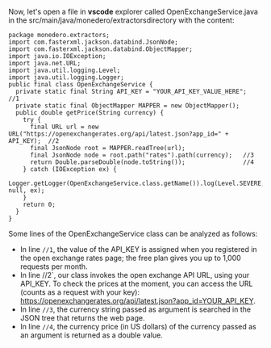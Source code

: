 Now, let's open a file in **vscode** explorer called OpenExchangeService.java in the src/main/java/monedero/extractorsdirectory with the content:

```
package monedero.extractors;
import com.fasterxml.jackson.databind.JsonNode;
import com.fasterxml.jackson.databind.ObjectMapper;
import java.io.IOException;
import java.net.URL;
import java.util.logging.Level;
import java.util.logging.Logger;
public final class OpenExchangeService {
  private static final String API_KEY = "YOUR_API_KEY_VALUE_HERE";  //1
  private static final ObjectMapper MAPPER = new ObjectMapper();
  public double getPrice(String currency) {
    try {
      final URL url = new URL("https://openexchangerates.org/api/latest.json?app_id=" + API_KEY);  //2
      final JsonNode root = MAPPER.readTree(url);
      final JsonNode node = root.path("rates").path(currency);   //3
      return Double.parseDouble(node.toString());                //4
    } catch (IOException ex) {
   Logger.getLogger(OpenExchangeService.class.getName()).log(Level.SEVERE, null, ex);
    }
    return 0;
  }
}
```

Some lines of the OpenExchangeService class can be analyzed as follows:

- In line `//1`, the value of the API_KEY is assigned when you registered in the open exchange rates page; the free plan gives you up to 1,000 requests per month.
- In line //2`, our class invokes the open exchange API URL, using your API_KEY. To check the prices at the moment, you can access the URL (counts as a request with your key): https://openexchangerates.org/api/latest.json?app_id=YOUR_API_KEY.    
- In line `//3`, the currency string passed as argument is searched in the JSON tree that returns the web page.
- In line `//4`, the currency price (in US dollars) of the currency passed as an argument is returned as a double value.
 